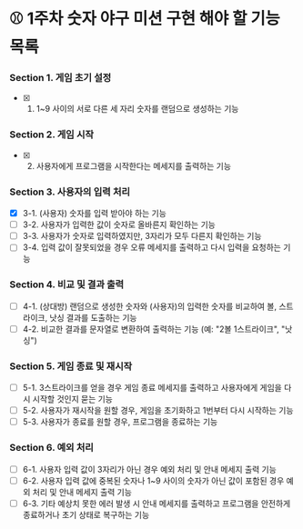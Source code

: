 # ⚾ 1주차 숫자 야구 미션 구현 해야 할 기능 목록 

### Section 1. 게임 초기 설정
- [x] 1. 1~9 사이의 서로 다른 세 자리 숫자를 랜덤으로 생성하는 기능

### Section 2. 게임 시작
- [x] 2. 사용자에게 프로그램을 시작한다는 메세지를 출력하는 기능

### Section 3. 사용자의 입력 처리
- [x] 3-1. (사용자) 숫자를 입력 받아야 하는 기능
- [ ] 3-2. 사용자가 입력한 값이 숫자로 올바른지 확인하는 기능
- [ ] 3-3. 사용자가 숫자로 입력하였지만, 3자리가 모두 다른지 확인하는 기능
- [ ] 3-4. 입력 값이 잘못되었을 경우 오류 메세지를 출력하고 다시 입력을 요청하는 기능

### Section 4. 비교 및 결과 출력
- [ ] 4-1. (상대방) 랜덤으로 생성한 숫자와 (사용자)의 입력한 숫자를 비교하여 볼, 스트라이크, 낫싱 결과를 도출하는 기능
- [ ] 4-2. 비교한 결과를 문자열로 변환하여 출력하는 기능 (예: "2볼 1스트라이크", "낫싱")

### Section 5. 게임 종료 및 재시작
- [ ] 5-1. 3스트라이크를 얻을 경우 게임 종료 메세지를 출력하고 사용자에게 게임을 다시 시작할 것인지 묻는 기능
- [ ] 5-2. 사용자가 재시작을 원할 경우, 게임을 초기화하고 1번부터 다시 시작하는 기능
- [ ] 5-3. 사용자가 종료를 원할 경우, 프로그램을 종료하는 기능

### Section 6. 예외 처리
- [ ] 6-1. 사용자 입력 값이 3자리가 아닌 경우 예외 처리 및 안내 메세지 출력 기능
- [ ] 6-2. 사용자 입력 값에 중복된 숫자나 1~9 사이의 숫자가 아닌 값이 포함된 경우 예외 처리 및 안내 메세지 출력 기능
- [ ] 6-3. 기타 예상치 못한 에러 발생 시 안내 메세지를 출력하고 프로그램을 안전하게 종료하거나 초기 상태로 복구하는 기능